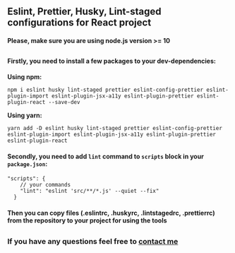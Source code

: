 ## Eslint, Prettier, Husky, Lint-staged configurations for React project

#### Please, make sure you are using node.js version >= 10 
##
#### Firstly, you need to install a few packages to your dev-dependencies:

**Using npm:**

    npm i eslint husky lint-staged prettier eslint-config-prettier eslint-plugin-import eslint-plugin-jsx-a11y eslint-plugin-prettier eslint-plugin-react --save-dev
**Using yarn:**

    yarn add -D eslint husky lint-staged prettier eslint-config-prettier eslint-plugin-import eslint-plugin-jsx-a11y eslint-plugin-prettier eslint-plugin-react


#### Secondly, you need to add `lint` command to `scripts` block in your `package.json`:
    "scripts": {
        // your commands
        "lint": "eslint 'src/**/*.js' --quiet --fix"
      }

#### Then you can copy files (.eslintrc, .huskyrc, .lintstagedrc, .prettierrc) from the repository to your project for using the tools

##
### If you have any questions feel free to [contact me](mailto:bodyaperhalyuk@gmail.com)
